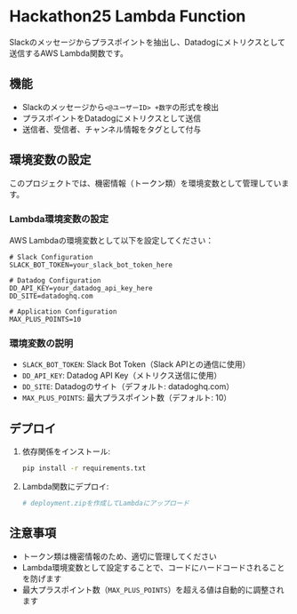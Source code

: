 # Hackathon25 Lambda Function

Slackのメッセージからプラスポイントを抽出し、Datadogにメトリクスとして送信するAWS Lambda関数です。

## 機能

- Slackのメッセージから`<@ユーザーID> +数字`の形式を検出
- プラスポイントをDatadogにメトリクスとして送信
- 送信者、受信者、チャンネル情報をタグとして付与

## 環境変数の設定

このプロジェクトでは、機密情報（トークン類）を環境変数として管理しています。

### Lambda環境変数の設定

AWS Lambdaの環境変数として以下を設定してください：

```env
# Slack Configuration
SLACK_BOT_TOKEN=your_slack_bot_token_here

# Datadog Configuration
DD_API_KEY=your_datadog_api_key_here
DD_SITE=datadoghq.com

# Application Configuration
MAX_PLUS_POINTS=10
```

### 環境変数の説明

- `SLACK_BOT_TOKEN`: Slack Bot Token（Slack APIとの通信に使用）
- `DD_API_KEY`: Datadog API Key（メトリクス送信に使用）
- `DD_SITE`: Datadogのサイト（デフォルト: datadoghq.com）
- `MAX_PLUS_POINTS`: 最大プラスポイント数（デフォルト: 10）

## デプロイ

1. 依存関係をインストール:
   ```bash
   pip install -r requirements.txt
   ```

2. Lambda関数にデプロイ:
   ```bash
   # deployment.zipを作成してLambdaにアップロード
   ```

## 注意事項

- トークン類は機密情報のため、適切に管理してください
- Lambda環境変数として設定することで、コードにハードコードされることを防げます
- 最大プラスポイント数（`MAX_PLUS_POINTS`）を超える値は自動的に調整されます 